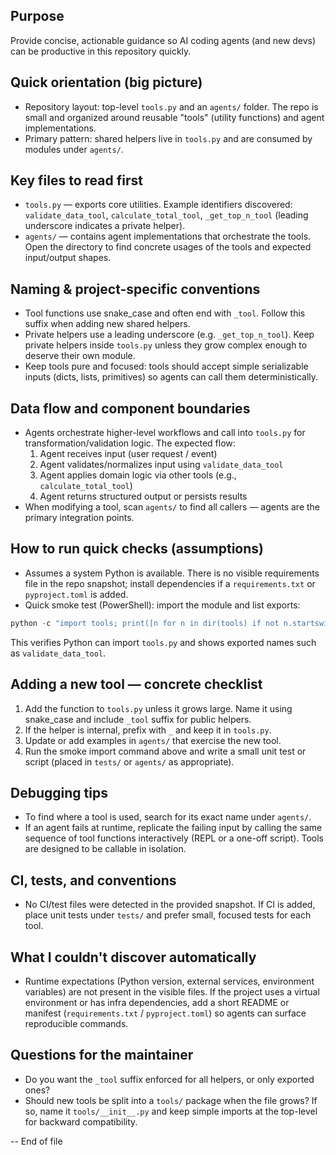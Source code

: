 ## Purpose
Provide concise, actionable guidance so AI coding agents (and new devs) can be productive in this repository quickly.

## Quick orientation (big picture)
- Repository layout: top-level `tools.py` and an `agents/` folder. The repo is small and organized around reusable "tools" (utility functions) and agent implementations.
- Primary pattern: shared helpers live in `tools.py` and are consumed by modules under `agents/`.

## Key files to read first
- `tools.py` — exports core utilities. Example identifiers discovered: `validate_data_tool`, `calculate_total_tool`, `_get_top_n_tool` (leading underscore indicates a private helper).
- `agents/` — contains agent implementations that orchestrate the tools. Open the directory to find concrete usages of the tools and expected input/output shapes.

## Naming & project-specific conventions
- Tool functions use snake_case and often end with `_tool`. Follow this suffix when adding new shared helpers.
- Private helpers use a leading underscore (e.g. `_get_top_n_tool`). Keep private helpers inside `tools.py` unless they grow complex enough to deserve their own module.
- Keep tools pure and focused: tools should accept simple serializable inputs (dicts, lists, primitives) so agents can call them deterministically.

## Data flow and component boundaries
- Agents orchestrate higher-level workflows and call into `tools.py` for transformation/validation logic. The expected flow:
  1. Agent receives input (user request / event)
  2. Agent validates/normalizes input using `validate_data_tool`
  3. Agent applies domain logic via other tools (e.g., `calculate_total_tool`)
  4. Agent returns structured output or persists results
- When modifying a tool, scan `agents/` to find all callers — agents are the primary integration points.

## How to run quick checks (assumptions)
- Assumes a system Python is available. There is no visible requirements file in the repo snapshot; install dependencies if a `requirements.txt` or `pyproject.toml` is added.
- Quick smoke test (PowerShell): import the module and list exports:

```powershell
python -c "import tools; print([n for n in dir(tools) if not n.startswith('__')])"
```

This verifies Python can import `tools.py` and shows exported names such as `validate_data_tool`.

## Adding a new tool — concrete checklist
1. Add the function to `tools.py` unless it grows large. Name it using snake_case and include `_tool` suffix for public helpers.
2. If the helper is internal, prefix with `_` and keep it in `tools.py`.
3. Update or add examples in `agents/` that exercise the new tool.
4. Run the smoke import command above and write a small unit test or script (placed in `tests/` or `agents/` as appropriate).

## Debugging tips
- To find where a tool is used, search for its exact name under `agents/`.
- If an agent fails at runtime, replicate the failing input by calling the same sequence of tool functions interactively (REPL or a one-off script). Tools are designed to be callable in isolation.

## CI, tests, and conventions
- No CI/test files were detected in the provided snapshot. If CI is added, place unit tests under `tests/` and prefer small, focused tests for each tool.

## What I couldn't discover automatically
- Runtime expectations (Python version, external services, environment variables) are not present in the visible files. If the project uses a virtual environment or has infra dependencies, add a short README or manifest (`requirements.txt` / `pyproject.toml`) so agents can surface reproducible commands.

## Questions for the maintainer
- Do you want the `_tool` suffix enforced for all helpers, or only exported ones?
- Should new tools be split into a `tools/` package when the file grows? If so, name it `tools/__init__.py` and keep simple imports at the top-level for backward compatibility.

-- End of file
